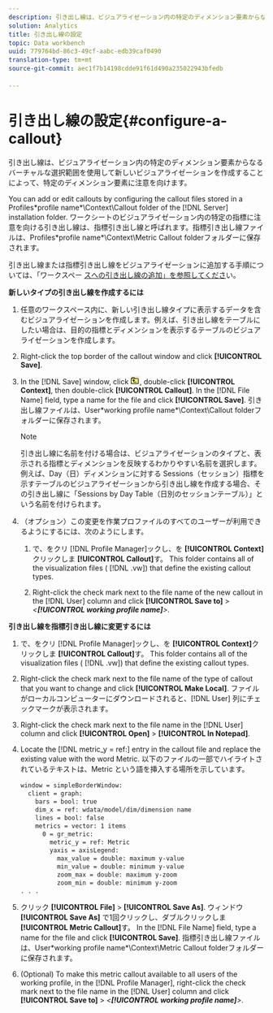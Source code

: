 ```yaml
---
description: 引き出し線は、ビジュアライゼーション内の特定のディメンション要素からなるバーチャルな選択範囲を使用して新しいビジュアライゼーションを作成することによって、特定のディメンション要素に注意を向けます。
solution: Analytics
title: 引き出し線の設定
topic: Data workbench
uuid: 779764bd-86c3-49cf-aabc-edb39caf0490
translation-type: tm+mt
source-git-commit: aec1f7b14198cdde91f61d490a235022943bfedb

---
```



# 引き出し線の設定{#configure-a-callout}

引き出し線は、ビジュアライゼーション内の特定のディメンション要素からなるバーチャルな選択範囲を使用して新しいビジュアライゼーションを作成することによって、特定のディメンション要素に注意を向けます。

You can add or edit callouts by configuring the callout files stored in a Profiles\*profile name*\Context\Callout folder of the [!DNL Server] installation folder. ワークシートのビジュアライゼーション内の特定の指標に注意を向ける引き出し線は、指標引き出し線と呼ばれます。指標引き出し線ファイルは、Profiles\*profile name*\Context\Metric Callout folderフォルダーに保存されます。

引き出し線または指標引き出し線をビジュアライゼーションに追加する手順については、「ワークスペー [スへの引き出し線の追加」を参照してくださ](../../../home/c-get-started/c-vis/c-call-wkspc.md#concept-212b09e763044d938987b4a9c658adc0)い。

**新しいタイプの引き出し線を作成するには**

1. 任意のワークスペース内に、新しい引き出し線タイプに表示するデータを含むビジュアライゼーションを作成します。例えば、引き出し線をテーブルにしたい場合は、目的の指標とディメンションを表示するテーブルのビジュアライゼーションを作成します。
1. Right-click the top border of the callout window and click **[!UICONTROL Save]**.
1. In the [!DNL Save] window, click ![](assets/btn_folder_up.png), double-click **[!UICONTROL Context]**, then double-click **[!UICONTROL Callout]**. In the [!DNL File Name] field, type a name for the file and click **[!UICONTROL Save]**. 引き出し線ファイルは、User\*working profile name*\Context\Callout folderフォルダーに保存されます。

   >[!NOTE]
   >
   >引き出し線に名前を付ける場合は、ビジュアライゼーションのタイプと、表示される指標とディメンションを反映するわかりやすい名前を選択します。 例えば、Day（日）ディメンションに対する Sessions（セッション）指標を示すテーブルのビジュアライゼーションから引き出し線を作成する場合、その引き出し線に「Sessions by Day Table（日別のセッションテーブル）」という名前を付けられます。

1. （オプション）この変更を作業プロファイルのすべてのユーザーが利用できるようにするには、次のようにします。

   1. で、をクリ [!DNL Profile Manager]ックし、を **[!UICONTROL Context]**&#x200B;クリックしま **[!UICONTROL Callout]**&#x200B;す。 This folder contains all of the visualization files ( [!DNL .vw]) that define the existing callout types.

   1. Right-click the check mark next to the file name of the new callout in the [!DNL User] column and click **[!UICONTROL Save to]** > *&lt;**[!UICONTROL working profile name]**>*.

**引き出し線を指標引き出し線に変更するには**

1. で、をクリ [!DNL Profile Manager]ックし、を **[!UICONTROL Context]**&#x200B;クリックしま **[!UICONTROL Callout]**&#x200B;す。 This folder contains all of the visualization files ( [!DNL .vw]) that define the existing callout types.

1. Right-click the check mark next to the file name of the type of callout that you want to change and click **[!UICONTROL Make Local]**. ファイルがローカルコンピューターにダウンロードされると、[!DNL User] 列にチェックマークが表示されます。

1. Right-click the check mark next to the file name in the [!DNL User] column and click **[!UICONTROL Open]** > **[!UICONTROL In Notepad]**.

1. Locate the [!DNL metric_y = ref:] entry in the callout file and replace the existing value with the word Metric. 以下のファイルの一部でハイライトされているテキストは、Metric という語を挿入する場所を示しています。

   ```
   window = simpleBorderWindow: 
     client = graph: 
       bars = bool: true
       dim_x = ref: wdata/model/dim/dimension name
       lines = bool: false
       metrics = vector: 1 items
         0 = gr_metric: 
           metric_y = ref: Metric
           yaxis = axisLegend: 
             max_value = double: maximum y-value
             min_value = double: minimum y-value
             zoom_max = double: maximum y-zoom
             zoom_min = double: minimum y-zoom
   . . . 
   ```

1. クリック **[!UICONTROL File]** > **[!UICONTROL Save As]**. ウィンドウ **[!UICONTROL Save As]** で1回クリックし、ダブルクリックしま **[!UICONTROL Metric Callout]**&#x200B;す。 In the [!DNL File Name] field, type a name for the file and click **[!UICONTROL Save]**. 指標引き出し線ファイルは、User\*working profile name*\Context\Metric Callout folderフォルダーに保存されます。

1. (Optional) To make this metric callout available to all users of the working profile, in the [!DNL Profile Manager], right-click the check mark next to the file name in the [!DNL User] column and click **[!UICONTROL Save to]** > *&lt;**[!UICONTROL working profile name]**>*.

